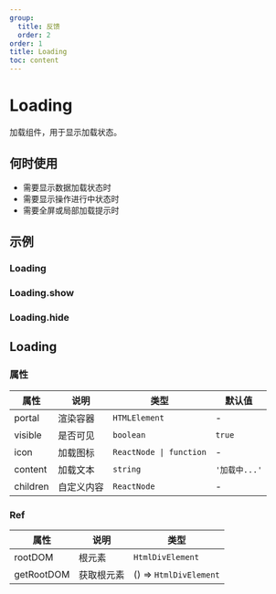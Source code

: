 ```yaml
---
group:
  title: 反馈
  order: 2
order: 1
title: Loading
toc: content
---
```


# Loading

加载组件，用于显示加载状态。

## 何时使用

- 需要显示数据加载状态时
- 需要显示操作进行中状态时
- 需要全屏或局部加载提示时

## 示例

### Loading

<code src="./demos/Loading/index.jsx"></code>

### Loading.show

<code src="./demos/show/index.jsx"></code>

### Loading.hide

<code src="./demos/hide/index.jsx"></code>

## Loading

### 属性

| 属性     | 说明       | 类型                    | 默认值        |
| -------- | ---------- | ----------------------- | ------------- |
| portal   | 渲染容器   | `HTMLElement`           | -             |
| visible  | 是否可见   | `boolean`               | `true`        |
| icon     | 加载图标   | `ReactNode \| function` | -             |
| content  | 加载文本   | `string`                | `'加载中...'` |
| children | 自定义内容 | `ReactNode`             | -             |

### Ref

| 属性       | 说明       | 类型                   |
| ---------- | ---------- | ---------------------- |
| rootDOM    | 根元素     | `HtmlDivElement`       |
| getRootDOM | 获取根元素 | () => `HtmlDivElement` |

